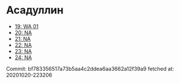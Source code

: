 # Асадуллин
- [19: WA 01](19.md)
- [20: NA](20.md)
- [21: NA](21.md)
- [22: NA](22.md)
- [23: NA](23.md)
- [24: NA](24.md)

Commit: bf783356517a73b5aa4c2ddea6aa3662a12f39a9
 fetched at: 20201020-223206
